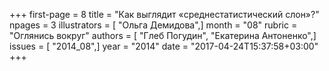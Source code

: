 +++
first-page = 8
title = "Как выглядит «среднестатистический слон»?"
npages = 3
illustrators = [ "Ольга Демидова",]
month = "08"
rubric = "Оглянись вокруг"
authors = [ "Глеб Погудин", "Екатерина Антоненко",]
issues = [ "2014_08",]
year = "2014"
date = "2017-04-24T15:37:58+03:00"
+++
